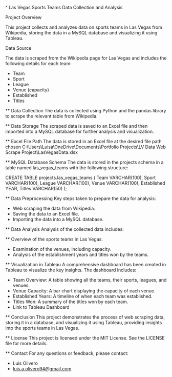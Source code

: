 ^ Las Vegas Sports Teams Data Collection and Analysis

Project Overview

This project collects and analyzes data on sports teams in Las Vegas from Wikipedia, storing the data in a MySQL database and visualizing it using Tableau.

Data Source

The data is scraped from the Wikipedia page for Las Vegas and includes the following details for each team:

- Team
- Sport
- League
- Venue (capacity)
- Established
- Titles

** Data Collection
The data is collected using Python and the pandas library to scrape the relevant table from Wikipedia.

** Data Storage
The scraped data is saved to an Excel file and then imported into a MySQL database for further analysis and visualization.

** Excel File Path
The data is stored in an Excel file at the desired file path chosen
C:\Users\Luisa\OneDrive\Documents\Portfolio Projects\LV Data Web Scrape Project\LasVegasData.xlsx

** MySQL Database Schema
The data is stored in the projects schema in a table named las_vegas_teams with the following structure:

CREATE TABLE projects.las_vegas_teams (
    Team VARCHAR(100),
    Sport VARCHAR(100),
    League VARCHAR(100),
    Venue VARCHAR(100),
    Established YEAR,
    Titles VARCHAR(50)
);

** Data Preprocessing
Key steps taken to prepare the data for analysis:

- Web scraping the data from Wikipedia.
- Saving the data to an Excel file.
- Importing the data into a MySQL database.

** Data Analysis
Analysis of the collected data includes:

** Overview of the sports teams in Las Vegas.
- Examination of the venues, including capacity.
- Analysis of the establishment years and titles won by the teams.

** Visualization in Tableau
A comprehensive dashboard has been created in Tableau to visualize the key insights. The dashboard includes:

- Team Overview: A table showing all the teams, their sports, leagues, and venues.
- Venue Capacity: A bar chart displaying the capacity of each venue.
- Established Years: A timeline of when each team was established.
- Titles Won: A summary of the titles won by each team.
- Link to Tableau Dashboard

** Conclusion
This project demonstrates the process of web scraping data, storing it in a database, and visualizing it using Tableau, providing insights into the sports teams in Las Vegas.

** License
This project is licensed under the MIT License. See the LICENSE file for more details.

** Contact
For any questions or feedback, please contact:
- Luis Olivero
- luis.a.olivero94@gmail.com
